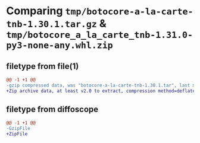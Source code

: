# Comparing `tmp/botocore-a-la-carte-tnb-1.30.1.tar.gz` & `tmp/botocore_a_la_carte_tnb-1.31.0-py3-none-any.whl.zip`

## filetype from file(1)

```diff
@@ -1 +1 @@
-gzip compressed data, was "botocore-a-la-carte-tnb-1.30.1.tar", last modified: Thu Jul  6 01:45:30 2023, max compression
+Zip archive data, at least v2.0 to extract, compression method=deflate
```

## filetype from diffoscope

```diff
@@ -1 +1 @@
-GzipFile
+ZipFile
```

